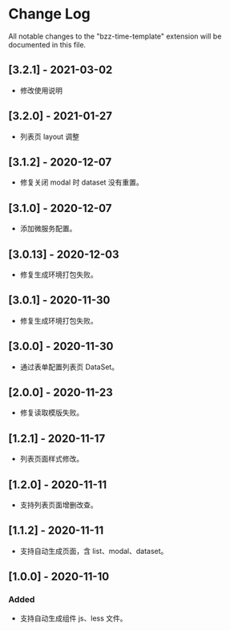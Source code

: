 # Change Log

All notable changes to the "bzz-time-template" extension will be documented in this file.

## [3.2.1] - 2021-03-02

- 修改使用说明

## [3.2.0] - 2021-01-27

- 列表页 layout 调整

## [3.1.2] - 2020-12-07

- 修复关闭 modal 时 dataset 没有重置。

## [3.1.0] - 2020-12-07

- 添加微服务配置。

## [3.0.13] - 2020-12-03

- 修复生成环境打包失败。

## [3.0.1] - 2020-11-30

- 修复生成环境打包失败。

## [3.0.0] - 2020-11-30

- 通过表单配置列表页 DataSet。

## [2.0.0] - 2020-11-23

- 修复读取模版失败。

## [1.2.1] - 2020-11-17

- 列表页面样式修改。

## [1.2.0] - 2020-11-11

- 支持列表页面增删改查。

## [1.1.2] - 2020-11-11

- 支持自动生成页面，含 list、modal、dataset。

## [1.0.0] - 2020-11-10

### Added

- 支持自动生成组件 js、less 文件。
